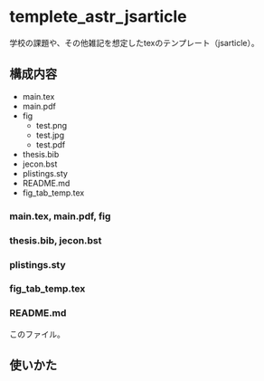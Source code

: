 # templete_astr_jsarticle
学校の課題や、その他雑記を想定したtexのテンプレート（jsarticle）。

## 構成内容
- main.tex
- main.pdf
- fig
  - test.png
  - test.jpg
  - test.pdf
- thesis.bib
- jecon.bst
- plistings.sty
- README.md
- fig_tab_temp.tex

### main.tex, main.pdf, fig

### thesis.bib, jecon.bst

### plistings.sty

### fig_tab_temp.tex

### README.md
このファイル。

## 使いかた
